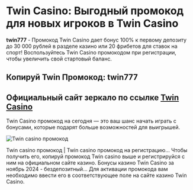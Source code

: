 # Twin Casino: Выгодный промокод для новых игроков в Twin Casino
**twin777** - Промокод Twin Casino дает бонус 100% к первому депозиту до 30 000 рублей в разделе казино или 20 фрибетов для ставок на спорт!
Воспользуйтесь Twin Casino промокодом при регистрации, чтобы увеличить свой стартовый баланс. 
## Копируй Twin Промокод: twin777
## Официальный сайт зеркало по ссылке [Twin Casino](https://linkcasino.ru/twin)
Twin Casino промокод на сегодня — это ваш шанс начать играть с бонусами, которые подарят больше возможностей для выигрышей.

![Twin casino промокод](https://github.com/user-attachments/assets/00765ca4-4c26-44eb-8216-652a929467ab)

Twin casino промокод | Twin casino промокод на регистрацию...
Чтобы получить его, копируй промокод Twin casino выше и регистрируйся с ним на официальном сайте казино.
Бонусы казино Twin Casino за ноябрь 2024 - бездепозитный...
Для активации промокода вам необходимо ввести его в соответствующее поле на сайте казино Twin Casino.
